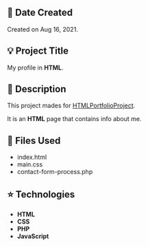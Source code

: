 ## :date: Date Created 
Created on Aug 16, 2021.

## :bulb: Project Title 
My profile in **HTML**.

## :memo: Description 
This project mades for <a href="https://github.com/codeschool-projects/HTMLPortfolioProject">HTMLPortfolioProject</a>.

It is an **HTML** page that contains info about me.  

## :file_folder: Files Used 
- index.html
- main.css
- contact-form-process.php

## :star: Technologies 
- **HTML**
- **CSS**
- **PHP**
- **JavaScript**
